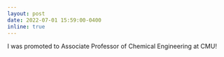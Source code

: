 ```yaml
---
layout: post
date: 2022-07-01 15:59:00-0400
inline: true
---
```


I was promoted to Associate Professor of Chemical Engineering at CMU!
